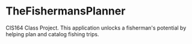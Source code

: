 # TheFishermansPlanner
 CIS164 Class Project. This application unlocks a fisherman's potential by helping plan and catalog fishing trips. 
